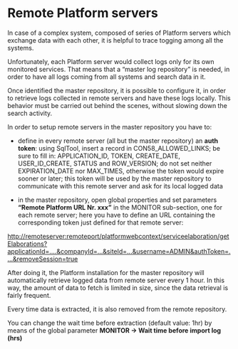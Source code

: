 # **Remote Platform servers**

In case of a complex system, composed of series of Platform servers which exchange data with each other, it is helpful to trace togging among all the systems.

Unfortunately, each Platform server would collect logs only for its own monitored services. That means that a “master log repository” is needed, in order to have all logs coming from all systems and search data in it.

Once identified the master repository, it is possible to configure it, in order to retrieve logs collected in remote servers and have these logs locally. This behavior must be carried out behind the scenes, without slowing down the search activity.

In order to setup remote servers in the master repository you have to:

* define in every remote server \(all but the master repository\) an **auth token**: using SqlTool, insert a record in CON58\_ALLOWED\_LINKS; be sure to fill in: APPLICATION\_ID, TOKEN, CREATE\_DATE, USER\_ID\_CREATE, STATUS and ROW\_VERSION; do not set neither EXPIRATION\_DATE nor MAX\_TIMES, otherwise the token would expire sooner or later; this token will be used by the master repository to communicate with this remote server and ask for its local logged data

* in the master repository, open global properties and set parameters **“Remote Platform URL Nr. xxx”** in the MONITOR sub-section, one for each remote server; here you have to define an URL containing the corresponding token just defined for that remote server:

[http://remoteserver:remoteport/platformwebcontext/serviceelaboration/getElaborations?applicationId=....&companyId=...&siteId=...&username=ADMIN&authToken=....&removeSession=true](http://localhost:8280/wag/serviceelaboration/getElaborations?applicationId=ABC&companyId=00000&siteId=100&username=ADMIN&authToken=TOKEN1578562678169&removeSession=true)

  
After doing it, the Platform installation for the master repository will automatically retrieve logged data from remote server every 1 hour. In this way, the amount of data to fetch is limited in size, since the data retrieval is fairly frequent.

Every time data is extracted, it is also removed from the remote repository.

  
You can change the wait time before extraction \(default value: 1hr\) by means of the global parameter **MONITOR -&gt; Wait time before import log \(hrs\)**

  


